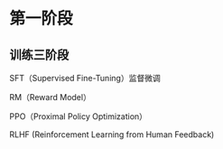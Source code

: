 # 第一阶段
## 训练三阶段
SFT（Supervised Fine-Tuning）监督微调

RM（Reward Model）

PPO（Proximal Policy Optimization）

RLHF (Reinforcement Learning from Human Feedback)